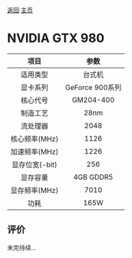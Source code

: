 [返回](../../)  [主页](../../../../)
# NVIDIA GTX 980

| 项目 | 参数 |
| :------: | :------: |
|适用类型 | 台式机|
|显卡系列| GeForce 900系列|
|核心代号| GM204-400 |
|制造工艺| 28nm |
|流处理器| 2048 |
|核心频率(MHz)| 1126 |
|加速频率(MHz)|1226 |
|显存位宽(-bit)| 256 |
|显存容量| 4GB GDDR5 |
|显存频率(MHz)| 7010 |
|功耗|165W |

## 评价

 未完待续...